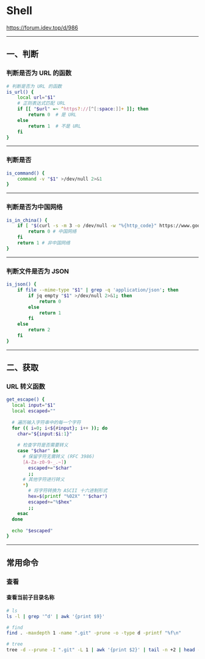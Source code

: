 # Shell

https://forum.idev.top/d/986

---

## 一、判断

### 判断是否为 URL 的函数
```sh
# 判断是否为 URL 的函数
is_url() {
    local url="$1"
    # 正则表达式匹配 URL
    if [[ "$url" =~ ^https?://[^[:space:]]+ ]]; then
        return 0  # 是 URL
    else
        return 1  # 不是 URL
    fi
}
```

---
### 判断是否
```sh
is_command() {
    command -v "$1" >/dev/null 2>&1
}
```

---
### 判断是否为中国网络
```sh
is_in_china() {
    if [ "$(curl -s -m 3 -o /dev/null -w "%{http_code}" https://www.google.com)" != "200" ]; then
        return 0 # 中国网络
    fi
    return 1 # 非中国网络
}
```

---
### 判断文件是否为 JSON
```sh
is_json() {
    if file --mime-type "$1" | grep -q 'application/json'; then
        if jq empty "$1" >/dev/null 2>&1; then
            return 0
        else
            return 1
        fi
    else
        return 2
    fi
}
```

---

## 二、获取

### URL 转义函数
```sh
get_escape() {
  local input="$1"
  local escaped=""
  
  # 遍历输入字符串中的每一个字符
  for (( i=0; i<${#input}; i++ )); do
    char="${input:$i:1}"
    
    # 检查字符是否需要转义
    case "$char" in
      # 保留字符无需转义 (RFC 3986)
      [A-Za-z0-9-_.~])
        escaped+="$char"
        ;;
      # 其他字符进行转义
      *)
        # 将字符转换为 ASCII 十六进制形式
        hex=$(printf "%02X" "'$char")
        escaped+="%$hex"
        ;;
    esac
  done
  
  echo "$escaped"
}
```

---

## 常用命令

### 查看

#### 查看当前子目录名称
```sh
# ls
ls -l | grep '^d' | awk '{print $9}' 

# find
find . -maxdepth 1 -name ".git" -prune -o -type d -printf "%f\n"

# tree
tree -d --prune -I ".git" -L 1 | awk '{print $2}' | tail -n +2 | head -n -2
```
